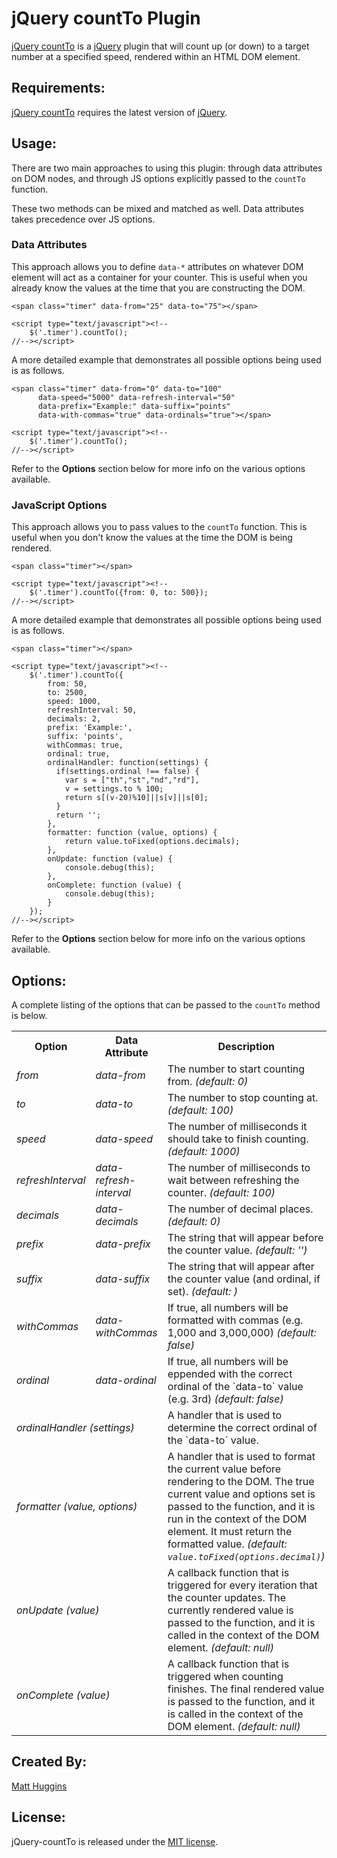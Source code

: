 jQuery countTo Plugin
=====================
[jQuery countTo](https://github.com/mhuggins/jquery-countTo) is a
[jQuery](http://jquery.com) plugin that will count up (or down) to a target
number at a specified speed, rendered within an HTML DOM element.

Requirements:
-------------
[jQuery countTo](https://github.com/mhuggins/jquery-countTo) requires the
latest version of [jQuery](http://jquery.com).

Usage:
------
There are two main approaches to using this plugin: through data attributes on
DOM nodes, and through JS options explicitly passed to the `countTo` function.

These two methods can be mixed and matched as well.  Data attributes takes
precedence over JS options.

### Data Attributes

This approach allows you to define `data-*` attributes on whatever DOM element
will act as a container for your counter.  This is useful when you already know
the values at the time that you are constructing the DOM.

    <span class="timer" data-from="25" data-to="75"></span>
    
    <script type="text/javascript"><!--
        $('.timer').countTo();
    //--></script>

A more detailed example that demonstrates all possible options being used is as
follows.

    <span class="timer" data-from="0" data-to="100"
          data-speed="5000" data-refresh-interval="50"
          data-prefix="Example:" data-suffix="points"
          data-with-commas="true" data-ordinals="true"></span>
    
    <script type="text/javascript"><!--
        $('.timer').countTo();
    //--></script>

Refer to the **Options** section below for more info on the various options
available.

### JavaScript Options

This approach allows you to pass values to the `countTo` function.  This is
useful when you don't know the values at the time the DOM is being rendered.

    <span class="timer"></span>
    
    <script type="text/javascript"><!--
        $('.timer').countTo({from: 0, to: 500});
    //--></script>

A more detailed example that demonstrates all possible options being used is as
follows.

    <span class="timer"></span>
    
    <script type="text/javascript"><!--
        $('.timer').countTo({
            from: 50,
            to: 2500,
            speed: 1000,
            refreshInterval: 50,
            decimals: 2,
            prefix: 'Example:',
            suffix: 'points',
            withCommas: true,
            ordinal: true,
            ordinalHandler: function(settings) {
              if(settings.ordinal !== false) {
                var s = ["th","st","nd","rd"],
                v = settings.to % 100;
                return s[(v-20)%10]||s[v]||s[0];
              }
              return '';
            },
            formatter: function (value, options) {
                return value.toFixed(options.decimals);
            },
            onUpdate: function (value) {
                console.debug(this);
            },
            onComplete: function (value) {
                console.debug(this);
            }
        });
    //--></script>

Refer to the **Options** section below for more info on the various options
available.

Options:
--------
A complete listing of the options that can be passed to the `countTo` method is below.

<table>
  <tr>
    <th>Option</th>
    <th>Data Attribute</th>
    <th>Description</th>
  </tr>
  <tr>
    <td><i>from</i></td>
    <td><i>data-from</i></td>
    <td>The number to start counting from. <i>(default: 0)</i></td>
  </tr>
  <tr>
    <td><i>to</i></td>
    <td><i>data-to</i></td>
    <td>The number to stop counting at. <i>(default: 100)</i></td>
  </tr>
  <tr>
    <td><i>speed</i></td>
    <td><i>data-speed</i></td>
    <td>The number of milliseconds it should take to finish counting.
        <i>(default: 1000)</i></td>
  </tr>
  <tr>
    <td><i>refreshInterval</i></td>
    <td><i>data-refresh-interval</i></td>
    <td>The number of milliseconds to wait between refreshing the counter.
        <i>(default: 100)</i></td>
  </tr>
  <tr>
    <td><i>decimals</i></td>
    <td><i>data-decimals</i></td>
    <td>The number of decimal places.
        <i>(default: 0)</i></td>
  </tr>
  <tr>
    <td><i>prefix</i></td>
    <td><i>data-prefix</i></td>
    <td>The string that will appear before the counter value.
        <i>(default: '')</i></td>
  </tr>
  <tr>
    <td><i>suffix</i></td>
    <td><i>data-suffix</i></td>
    <td>The string that will appear after the counter value (and ordinal, if set).
        <i>(default: )</i></td>
  </tr>
  <tr>
    <td><i>withCommas</i></td>
    <td><i>data-withCommas</i></td>
    <td>If true, all numbers will be formatted with commas (e.g. 1,000 and 3,000,000)
        <i>(default: false)</i></td>
  </tr>
  <tr>
    <td><i>ordinal</i></td>
    <td><i>data-ordinal</i></td>
    <td>If true, all numbers will be eppended with the correct ordinal of the `data-to` value (e.g. 3rd)
        <i>(default: false)</i></td>
  </tr>
  <tr>
    <td colspan="2"><i>ordinalHandler (settings)</i></td>
    <td>A handler that is used to determine the correct ordinal of the
        `data-to` value.</td>
  </tr>
  <tr>
    <td colspan="2"><i>formatter (value, options)</i></td>
    <td>A handler that is used to format the current value before rendering to
        the DOM.  The true current value and options set is passed to the
        function, and it is run in the context of the DOM element.  It must
        return the formatted value. <i>(default:
        <code>value.toFixed(options.decimal)</code>)</i></td>
  </tr>
  <tr>
    <td colspan="2"><i>onUpdate (value)</i></td>
    <td>A callback function that is triggered for every iteration that the
        counter updates.  The currently rendered value is passed to the
        function, and it is called in the context of the DOM element.
        <i>(default: null)</i></td>
  </tr>
  <tr>
    <td colspan="2"><i>onComplete (value)</i></td>
    <td>A callback function that is triggered when counting finishes.  The
        final rendered value is passed to the function, and it is called in the
        context of the DOM element. <i>(default: null)</i></td>
  </tr>
</table>

Created By:
-----------
[Matt Huggins](http://www.matthuggins.com)

License:
--------
jQuery-countTo is released under the [MIT license](http://www.opensource.org/licenses/MIT).
